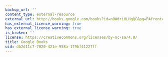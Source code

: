 ```yaml
---
backup_url: ''
content_type: external-resource
external_url: http://books.google.com/books?id=nOWdriHLHgQC&pg=PAfrontcover
has_external_licence_warning: true
has_external_license_warning: true
is_broken: ''
license: https://creativecommons.org/licenses/by-nc-sa/4.0/
title: Google Books
uid: db2d11c7-7020-421e-958a-179bf41227ff
---
```

